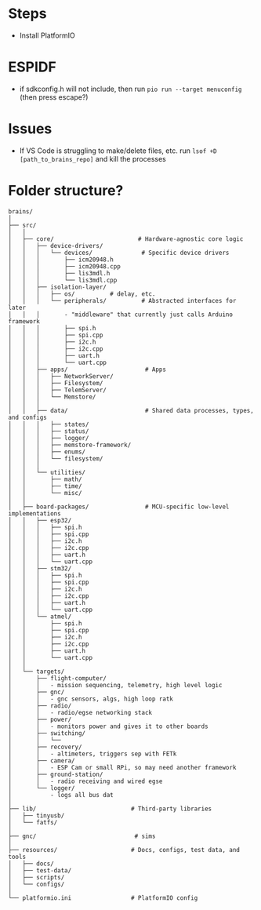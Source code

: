 # Steps
- Install PlatformIO
<!-- - Have docker -->
<!-- - Install `Dev Containers` Extension -->
<!-- # Startup script?
- `source ./resources/setup_environment.sh
- `./resources/setup_esp_idf-mac.sh
- ESP IDF Toolchain
- STM 32 Toolchain -->

# ESPIDF
- if sdkconfig.h will not include, then run `pio run --target menuconfig` (then press escape?) 

# Issues
- If VS Code is struggling to make/delete files, etc. run `lsof +D [path_to_brains_repo]` and kill the processes

# Folder structure?
```
brains/
│
├── src/
│   │
│   ├── core/                        # Hardware-agnostic core logic
│   │   ├── device-drivers/                  
│   │   │   └── devices/              # Specific device drivers
│   │   │       ├── icm20948.h
│   │   │       ├── icm20948.cpp
│   │   │       ├── lis3mdl.h
│   │   │       └── lis3mdl.cpp
│   │   ├── isolation-layer/                  
│   │   │   ├── os/          # delay, etc.
│   │   │   └── peripherals/          # Abstracted interfaces for later
│   │   │       - "middleware" that currently just calls Arduino framework
│   │   │       ├── spi.h
│   │   │       ├── spi.cpp
│   │   │       ├── i2c.h
│   │   │       ├── i2c.cpp
│   │   │       ├── uart.h
│   │   │       └── uart.cpp
│   │   ├── apps/                      # Apps
│   │   │   ├── NetworkServer/
│   │   │   ├── Filesystem/
│   │   │   ├── TelemServer/
│   │   │   └── Memstore/
│   │   │
│   │   ├── data/                      # Shared data processes, types, and configs
│   │   │   ├── states/
│   │   │   ├── status/
│   │   │   ├── logger/
│   │   │   ├── memstore-framework/
│   │   │   ├── enums/
│   │   │   └── filesystem/
│   │   │
│   │   └── utilities/
│   │       ├── math/
│   │       ├── time/
│   │       └── misc/
│   │
│   ├── board-packages/                # MCU-specific low-level implementations
│   │   ├── esp32/
│   │   │   ├── spi.h
│   │   │   ├── spi.cpp
│   │   │   ├── i2c.h
│   │   │   ├── i2c.cpp
│   │   │   ├── uart.h
│   │   │   └── uart.cpp
│   │   ├── stm32/
│   │   │   ├── spi.h
│   │   │   ├── spi.cpp
│   │   │   ├── i2c.h
│   │   │   ├── i2c.cpp
│   │   │   ├── uart.h
│   │   │   └── uart.cpp
│   │   └── atmel/
│   │       ├── spi.h
│   │       ├── spi.cpp
│   │       ├── i2c.h
│   │       ├── i2c.cpp
│   │       ├── uart.h
│   │       └── uart.cpp
│   │
│   └── targets/
│       ├── flight-computer/
│       │   - mission sequencing, telemetry, high level logic
│       ├── gnc/
│       │   - gnc sensors, algs, high loop ratk
│       ├── radio/
│       │   - radio/egse networking stack
│       ├── power/
│       │   - monitors power and gives it to other boards
│       ├── switching/
│       │   └── 
│       ├── recovery/
│       │   - altimeters, triggers sep with FETk
│       ├── camera/
│       │   - ESP Cam or small RPi, so may need another framework
│       ├── ground-station/
│       │   - radio receiving and wired egse
│       └── logger/
│           - logs all bus dat
│    
├── lib/                           # Third-party libraries
│   ├── tinyusb/
│   └── fatfs/
│
├── gnc/                            # sims
│
├── resources/                     # Docs, configs, test data, and tools
│   ├── docs/
│   ├── test-data/
│   ├── scripts/
│   └── configs/
│
└── platformio.ini                 # PlatformIO config

```